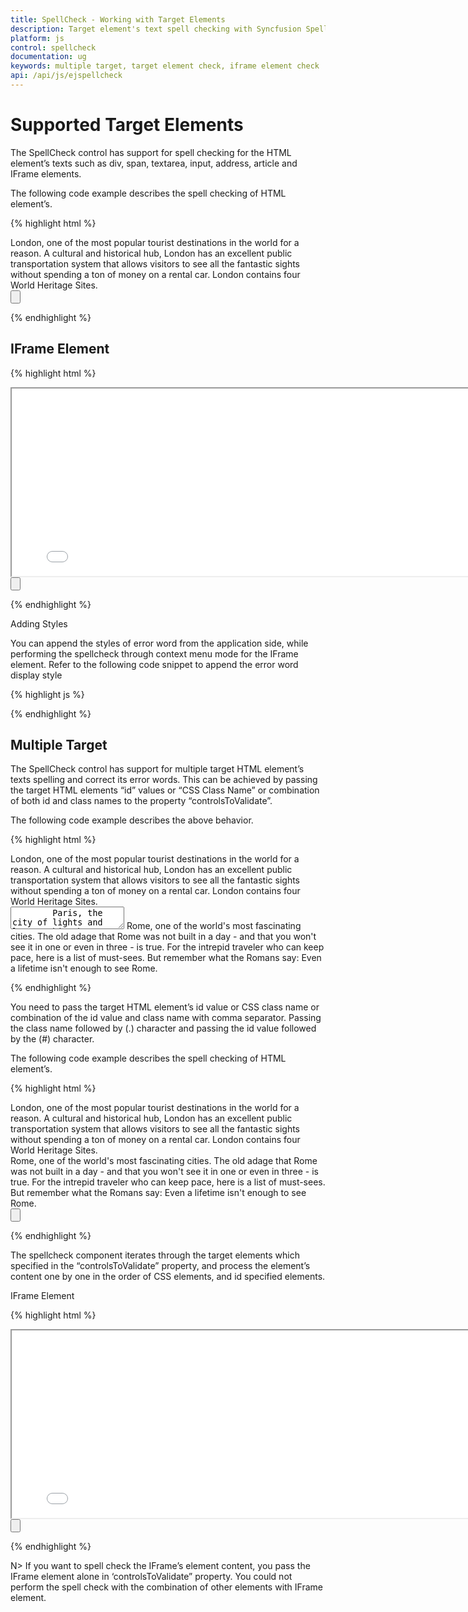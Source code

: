 ```yaml
---
title: SpellCheck - Working with Target Elements
description: Target element's text spell checking with Syncfusion SpellCheck
platform: js
control: spellcheck
documentation: ug
keywords: multiple target, target element check, iframe element check
api: /api/js/ejspellcheck
---
```


# Supported Target Elements

The SpellCheck control has support for spell checking for the HTML element’s texts such as div, span, textarea, input, address, article and IFrame elements.

The following code example describes the spell checking of HTML element’s.

{% highlight html %}

<div class="control">
        London, one of the most popular tourist destinations in the world for a reason. A cultural and historical hub, London has an excellent public transportation system that allows visitors to see all the fantastic sights without spending a ton of money on a rental car. London contains four World Heritage Sites.
</div>
<div>
        <input type="button" id="CheckSpell" />
</div>

<script>
           // Rendering the spellcheck control
           $("#SpellCheck").ejSpellCheck({
                dictionarySettings: {
                    dictionaryUrl: "http://js.syncfusion.com/demos/ejservices/api/SpellCheck/CheckWords",
                    customDictionaryUrl: "http://js.syncfusion.com/demos/ejservices/api/SpellCheck/AddToDictionary"
                }
            });
            // Rendering the button control to call the spell check method to perform spell check
            $("#CheckSpell").ejButton({
                click: "correctErrors",
                text: "Spell check"
            });
            // Perform the spell check through dialog mode
            function correctErrors() {
                var spellObj = $("#SpellCheck").data("ejSpellCheck");
                spellObj.showInDialog();
            }
            // Perform the spell check through context menu mode
            function correctErrors() {
                var spellObj = $("#SpellCheck").data("ejSpellCheck");
                spellObj.validate();
            }

</script>

{% endhighlight %}

## IFrame Element

{% highlight html %}

<iframe id="SpellCheck" src="iframesource.html" height="300" width="800"></iframe>
    
<div>
    <input type="button" id=" CheckSpell " />
</div>

<script type="text/javascript">
           // Rendering the spellcheck control
           $("#SpellCheck").ejSpellCheck({
                dictionarySettings: {
                    dictionaryUrl: "http://js.syncfusion.com/demos/ejservices/api/SpellCheck/CheckWords",
                    customDictionaryUrl: "http://js.syncfusion.com/demos/ejservices/api/SpellCheck/AddToDictionary"
                }
            });
            // Rendering the button control to call the spell check method to perform spell check
            $("#CheckSpell").ejButton({
                click: "correctErrors",
                text: "Spell check"
            });
            // Perform the spell check through dialog mode
            function correctErrors() {
                var spellObj = $("#SpellCheck").data("ejSpellCheck");
                spellObj.showInDialog();
            }
            // Perform the spell check through context menu mode
            function correctErrors() {
                var spellObj = $("#SpellCheck").data("ejSpellCheck");
                spellObj.validate();
            }
 </script>


{% endhighlight %}

Adding Styles

You can append the styles of error word from the application side, while performing the spellcheck through context menu mode for the IFrame element. Refer to the following code snippet to append the error word display style

{% highlight js %}

<script>

        var styleText = "<style type='text/css'>" +
                ".e-errorword {" +
                "background-image: url('themes/common-images/spellcheck/highlight.png'); " +
                "background-repeat: repeat-x; " +
                "background-position: bottom; } </style>"; // You can specify your own style with the error word css class name. Here e-errorword is the error word css class name
        $("#Spell").contents().find("head").append(styleText); // Here the Spell is the iFrame element Id

</script>

{% endhighlight %}


## Multiple Target

The SpellCheck control has support for multiple target HTML element’s texts spelling and correct its error words. This can be achieved by passing the target HTML elements “id” values or “CSS Class Name” or combination of both id and class names to the property “controlsToValidate”.

The following code example describes the above behavior.

{% highlight html %}

<div class="control">
        London, one of the most popular tourist destinations in the world for a reason. A cultural and historical hub, London has an excellent public transportation system that allows visitors to see all the fantastic sights without spending a ton of money on a rental car.
        London contains four World Heritage Sites.
</div>
<textarea id="control2">
        Paris, the city of lights and love - this short guide is full of ideas for how to make the most of the romanticism that oozes from every one of its beautiful corners.You couldn't possibly visit Paris without seeing the Eiffel Tower.
        Even if you do not want to visit this world famous structure, you will see its top from all over Paris.
</textarea>
<span class="control">
        Rome, one of the world's most fascinating cities. The old adage that Rome was not built in a day - and that you won't see it in one or even in three - is true. For the intrepid traveler who can keep pace, here is a list of must-sees.
        But remember what the Romans say: Even a lifetime isn't enough to see Rome.
</span>

<div id="SpellCheck"></div>

<script type="text/javascript">
        $(function () {
            $("#SpellCheck").ejSpellCheck({
                dictionarySettings: {
                    dictionaryUrl: "http://js.syncfusion.com/demos/ejservices/api/SpellCheck/CheckWords",
                    customDictionaryUrl: "http://js.syncfusion.com/demos/ejservices/api/SpellCheck/AddToDictionary"
                },
                controlsToValidate: ".control,#control2"
            });
        });
</script>

{% endhighlight %}

You need to pass the target HTML element’s id value or CSS class name or combination of the id value and class name with comma separator. Passing the class name followed by (.) character and passing the id value followed by the (#) character.

The following code example describes the spell checking of HTML element’s.

{% highlight html %}

<div class="control">
        London, one of the most popular tourist destinations in the world for a reason. A cultural and historical hub, London has an excellent public transportation system that allows visitors to see all the fantastic sights without spending a ton of money on a rental car. London contains four World Heritage Sites.
</div>
<span id="control1">
        Rome, one of the world's most fascinating cities. The old adage that Rome was not built in a day - and that you won't see it in one or even in three - is true. For the intrepid traveler who can keep pace, here is a list of must-sees.
        But remember what the Romans say: Even a lifetime isn't enough to see Rome.
</span>

<div id="SpellCheck"></div>

<div>
    <input type="button" id="CheckSpell" />
</div>

<script type="text/javascript">
    $(function () {
        $("#SpellCheck").ejSpellCheck({
            dictionarySettings: {
                dictionaryUrl: "http://js.syncfusion.com/demos/ejservices/api/SpellCheck/CheckWords",
                customDictionaryUrl: "http://js.syncfusion.com/demos/ejservices/api/SpellCheck/AddToDictionary"
            },
            controlsToValidate: ".control,#control1"
        });
        $("#CheckSpell").ejButton({
            click: "correctErrors",
            text: "Spell check"
        });
    });
    
    // Perform the spell check through dialog mode
    function correctErrors() {
        var spellObj = $("#SpellCheck").data("ejSpellCheck");
        spellObj.showInDialog();
    }
    // Perform the spell check through context menu mode
    function correctErrors() {
        var spellObj = $("#SpellCheck").data("ejSpellCheck");
        spellObj.validate();
    }
</script>

{% endhighlight %}

The spellcheck component iterates through the target elements which specified in the “controlsToValidate” property, and process the element’s content one by one in the order of CSS elements, and id specified elements.

IFrame Element

{% highlight html %}

<iframe id="Spell" src="iframesource.html" height="300" width="800"></iframe>

<div id="SpellCheck"></div>

<div>
<input type="button" id=" CheckSpell " />
</div>

<script type="text/javascript">

    // Rendering the spellcheck control
           $("#SpellCheck").ejSpellCheck({
                dictionarySettings: {
                    dictionaryUrl: "http://js.syncfusion.com/demos/ejservices/api/SpellCheck/CheckWords",
                    customDictionaryUrl: "http://js.syncfusion.com/demos/ejservices/api/SpellCheck/AddToDictionary"
                },
                controlsToValidate:"#Spell" // Here passing the IFrame element id value
            });
            // Rendering the button control to call the spell check method to perform spell check
            $("#CheckSpell").ejButton({
                click: "correctErrors",
                text: "Spell check"
            });
            // Perform the spell check through dialog mode
            function correctErrors() {
                var spellObj = $("#SpellCheck").data("ejSpellCheck");
                spellObj.showInDialog();
            }
            // Perform the spell check through context menu mode
            function correctErrors() {
                var spellObj = $("#SpellCheck").data("ejSpellCheck");
                spellObj.validate();
            }
 </script>

{% endhighlight %}

N> If you want to spell check the IFrame’s element content, you pass the IFrame element alone in ‘controlsToValidate” property. You could not perform the spell check with the combination of other elements with IFrame element.